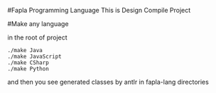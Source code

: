 #Fapla Programming Language
This is Design Compile Project


#Make any language

in the root of project
```
./make Java
./make JavaScript
./make CSharp
./make Python

```
and then you see generated classes by antlr in fapla-lang directories
